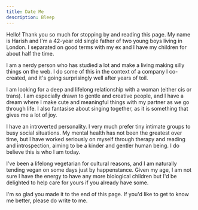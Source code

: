 ```yaml
---
title: Date Me
description: Bleep
---
```


Hello! Thank you so much for stopping by and reading this page. My
name is Harish and I'm a 42-year old single father of two young boys
living in London. I separated on good terms with my ex and I have my
children for about half the time.

I am a nerdy person who has studied a lot and make a living making
silly things on the web. I do some of this in the context of a company
I co-created, and it's going surprisingly well after years of toil.

I am looking for a deep and lifelong relationship with a woman (either
cis or trans). I am especially drawn to gentle and creative people,
and I have a dream where I make cute and meaningful things with my
partner as we go through life. I also fantasise about singing
together, as it is something that gives me a lot of joy.

I have an introverted personality. I very much prefer tiny intimate
groups to busy social situations. My mental health has not been the
greatest over time, but I have worked seriously on myself through
therapy and reading and introspection, aiming to be a kinder and
gentler human being. I do believe this is who I am today.

I've been a lifelong vegetarian for cultural reasons, and I am
naturally tending vegan on some days just by happenstance. Given my
age, I am not sure I have the energy to have any more biological
children but I'd be delighted to help care for yours if you already
have some.

I'm so glad you made it to the end of this page. If you'd like to get
to know me better, please do write to me.
